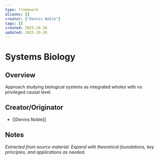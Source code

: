 ```yaml
---
type: framework
aliases: []
creator: ["Dennis Noble"]
tags: []
created: 2025-10-20
updated: 2025-10-20
---
```


# Systems Biology

## Overview

Approach studying biological systems as integrated wholes with no privileged causal level.

## Creator/Originator

- [[Dennis Noble]]

## Notes

*Extracted from source material. Expand with theoretical foundations, key principles, and applications as needed.*
